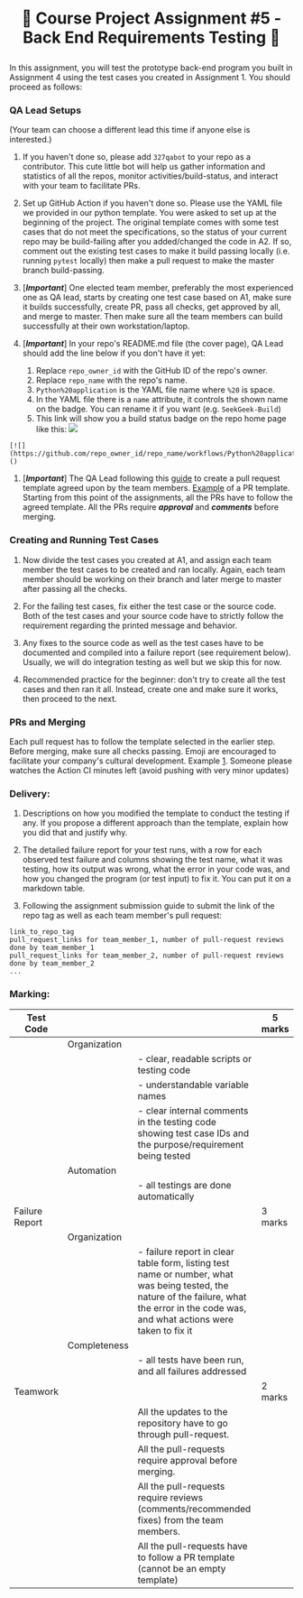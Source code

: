 <h1 align="center">

:ship: Course Project Assignment #5 - Back End Requirements Testing  :ship: 

</h1>


In this assignment, you will test the prototype back-end program you built in Assignment 4 using the test cases you created in Assignment 1. 
You should proceed as follows:

### QA Lead Setups

(Your team can choose a different lead this time if anyone else is interested.)

1. If you haven't done so, please add `327qabot` to your repo as a contributor. 
This cute little bot will help us gather information and statistics of all the repos, monitor activities/build-status, and interact with your team to facilitate PRs.

1. Set up GitHub Action if you haven't done so. Please use the YAML file we provided in our python template. You were asked to set up at the beginning of the project. 
The original template comes with some test cases that do not meet the specifications, so the status of your current repo may be build-failing after you added/changed the code in A2. 
If so, comment out the existing test cases to make it build passing locally (i.e. running `pytest` locally) then make a pull request to make the master branch build-passing. 

1. [***Important***] One elected team member, preferably the most experienced one as QA lead, starts by creating one test case based on A1, make sure it builds successfully, create PR, pass all checks, get approved by all, and merge to master. 
Then make sure all the team members can build successfully at their own workstation/laptop. 

1. [***Important***] In your repo's README.md file (the cover page), QA Lead should add the line below if you don't have it yet:
    1. Replace `repo_owner_id` with the GitHub ID of the repo's owner. 
    1. Replace `repo_name` with the repo's name. 
    1. `Python%20application` is the YAML file name where `%20` is space. 
    1. In the YAML file there is a `name` attribute, it controls the shown name on the badge. You can rename it if you want (e.g. `SeekGeek-Build`)
    1. This link will show you a build status badge on the repo home page like this: [![](https://github.com/CISC-CMPE-327/CI-Python/workflows/Python%20application/badge.svg)](https://github.com/CISC-CMPE-327/CI-Python/actions)

```
[![](https://github.com/repo_owner_id/repo_name/workflows/Python%20application/badge.svg)]()
```

1. [***Important***] The QA Lead following this [guide](https://docs.github.com/en/free-pro-team@latest/github/building-a-strong-community/creating-a-pull-request-template-for-your-repository) to create a pull request template agreed upon by the team members. 
[Example](https://embeddedartistry.com/blog/2017/08/04/a-github-pull-request-template-for-your-projects/) of a PR template.
Starting from this point of the assignments, all the PRs have to follow the agreed template. 
All the PRs require ***approval*** and ***comments*** before merging. 

### Creating and Running Test Cases

1. Now divide the test cases you created at A1, and assign each team member the test cases to be created and ran locally. 
Again, each team member should be working on their branch and later merge to master after passing all the checks.

1. For the failing test cases, fix either the test case or the source code. 
Both of the test cases and your source code have to strictly follow the requirement regarding the printed message and behavior. 

1. Any fixes to the source code as well as the test cases have to be documented and compiled into a failure report (see requirement below). 
Usually, we will do integration testing as well but we skip this for now.

1. Recommended practice for the beginner: don't try to create all the test cases and then ran it all. 
Instead, create one and make sure it works, then proceed to the next. 


### PRs and Merging

Each pull request has to follow the template selected in the earlier step. Before merging, make sure all checks passing. 
Emoji are encouraged to facilitate your company's cultural development.
Example [1](http://greena13.github.io/blog/2016/08/19/emojis-are-the-solution-to-useless-commit-messages/).
Someone please watches the Action CI minutes left (avoid pushing with very minor updates)

### Delivery:

1.	Descriptions on how you modified the template to conduct the testing if any. 
If you propose a different approach than the template, explain how you did that and justify why. 

1.	The detailed failure report for your test runs, 
with a row for each observed test failure and columns showing the test name, 
what it was testing, how its output was wrong, what the error in your code was, 
and how you changed the program (or test input) to fix it. 
You can put it on a markdown table. 

1. Following the assignment submission guide to submit the link of the repo tag as well as each team member's pull request:
```
link_to_repo_tag
pull_request_links for team_member_1, number of pull-request reviews done by team_member_1
pull_request_links for team_member_2, number of pull-request reviews done by team_member_2
...
```

### Marking:

| Test Code      |              |                                                                                                                                                                                            | 5 marks |
|----------------|--------------|--------------------------------------------------------------------------------------------------------------------------------------------------------------------------------------------|---------|
|                | Organization |                                                                                                                                                                                            |         |
|                |              | - clear, readable scripts or testing code                                                                                                                                                  |         |
|                |              | - understandable variable names                                                                                                                                                            |         |
|                |              | - clear internal comments in the testing code showing test case IDs and the purpose/requirement being tested                                                                               |         |
|                | Automation   |                                                                                                                                                                                            |         |
|                |              | - all testings are done automatically                                                                                                                                                      |         |
| Failure Report |              |                                                                                                                                                                                            | 3 marks |
|                | Organization |                                                                                                                                                                                            |         |
|                |              | - failure report in clear table form, listing test name or number, what was being tested, the nature of the failure, what the error in the code was, and what actions were taken to fix it |         |
|                | Completeness |                                                                                                                                                                                            |         |
|                |              | - all tests have been run, and all failures addressed                                                                                                                                      |         |
| Teamwork      |              |                                                                                                                                                                                            | 2 marks |
|                |              | All the updates to the repository have to go through pull-request.                                                                                                                         |         |
|                |              | All the pull-requests require approval before merging.                                                                                                                                     |         |
|                |              | All the pull-requests require reviews (comments/recommended fixes) from the team members.                                                                                                  |         |
|                |              | All the pull-requests have to follow a PR template (cannot be an empty template)                                                                                                           |         |


